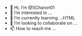 - 👋 Hi, I’m @SCharon01
- 👀 I’m interested in ...
- 🌱 I’m currently learning ...HTML
- 💞️ I’m looking to collaborate on ...
- 📫 How to reach me ...

<!---
SCharon01/SCharon01 is a ✨ special ✨ repository because its `README.md` (this file) appears on your GitHub profile.
You can click the Preview link to take a look at your changes.
--->
